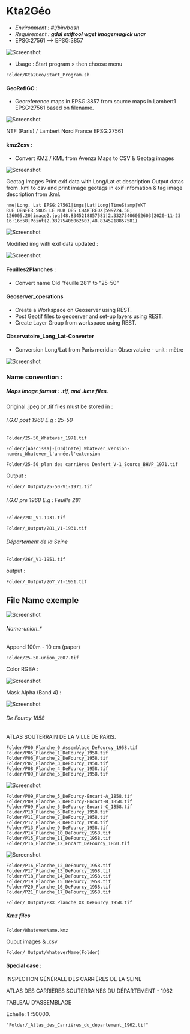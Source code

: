 # Kta2Géo

* *Environment : #!/bin/bash*
* *Requirement : **gdal exiftool wget imagemagick unar***
* EPSG:27561 --> EPSG:3857

![Screenshot](img/Invit.jpg)

* Usage : Start program > then choose menu

```
Folder/Kta2Geo/Start_Program.sh
```

#### GeoRefIGC :

* Georeference maps in EPSG:3857 from source maps in Lambert1 EPSG:27561 based on filename.

![Screenshot](img/ConvertTo27561.jpg)

NTF (Paris) / Lambert Nord France  EPSG:27561

#### kmz2csv :

* Convert KMZ / KML from Avenza Maps to CSV & Geotag images

![Screenshot](img/GeoTagImages.jpg)

Geotag Images
Print exif data with Long/Lat et description
Output datas from .kml to csv and print image geotags in exif infomation & tag image description from .kml. 
```
nme|Long, Lat EPSG:27561|imgs|Lat|Long|TimeStamp|WKT
RUE DENFER SOUS LE MUR DES CHARTREUX|599724.58, 126005.20|image2.jpg|48.8345218857581|2.33275406062603|2020-11-23 16:16:58|Point(2.33275406062603,48.8345218857581)
```

![Screenshot](img/convertKmz.png)

Modified img with exif data updated :

![Screenshot](img/LongLatImg.jpg)

#### Feuilles2Planches :

* Convert name Old "feuille 281" to "25-50"

#### Geoserver_operations

* Create a Workspace on Geoserver using REST.
* Post Geotif files to geoserver and set-up layers using REST.
* Create Layer Group from workspace using REST.

#### Observatoire_Long_Lat-Converter

* Conversion Long/Lat from Paris meridian Observatoire - unit : mètre

![Screenshot](img/ObsConverter.jpg)

### Name convention :

##### Maps image format : .tif, and .kmz files.

Original .jpeg or .tif files must be stored in :

###### I.G.C post 1968 E.g : 25-50

```
Folder/25-50_Whatever_1971.tif
```

```
Folder/[Abscissa]-[Ordinate]_Whatever_version-numéro_Whatever_l'année.l'extension
```

```
Folder/25-50_plan des carrières Denfert_V-1_Source_BHVP_1971.tif
```

Output :

```
Folder/_Output/25-50-V1-1971.tif
```

###### I.G.C pre 1968 E.g : Feuille 281

```
Folder/281_V1-1931.tif
```

```
Folder/_Output/281_V1-1931.tif
```

###### Département de la Seine

```
Folder/26Y_V1-1951.tif
```

output :

```
Folder/_Output/26Y_V1-1951.tif
```
## File Name exemple

![Screenshot](img/Files.jpg)

###### Name-union_* 
Append 100m - 10 cm (paper) 
```
Folder/25-50-union_2007.tif
```
Color RGBA :

![Screenshot](img/_Color-union.jpg)

Mask Alpha (Band 4)  :

![Screenshot](img/_Mask-union.jpg)

###### De Fourcy 1858

ATLAS SOUTERRAIN DE LA VILLE DE PARIS.

```
Folder/P00_Planche_0_Assemblage_DeFourcy_1958.tif
Folder/P05_Planche_1_DeFourcy_1958.tif
Folder/P06_Planche_2_DeFourcy_1958.tif
Folder/P07_Planche_3_DeFourcy_1958.tif
Folder/P08_Planche_4_DeFourcy_1958.tif
Folder/P09_Planche_5_DeFourcy_1958.tif
```

![Screenshot](img/Encarts_Planche_5.jpg)

```
Folder/P09_Planche_5_DeFourcy-Encart-A_1858.tif
Folder/P09_Planche_5_DeFourcy-Encart-B_1858.tif
Folder/P09_Planche_5_DeFourcy-Encart-C_1858.tif
Folder/P10_Planche_6_DeFourcy_1958.tif
Folder/P11_Planche_7_DeFourcy_1958.tif
Folder/P12_Planche_8_DeFourcy_1958.tif
Folder/P13_Planche_9_DeFourcy_1958.tif
Folder/P14_Planche_10_DeFourcy_1958.tif
Folder/P15_Planche_11_DeFourcy_1958.tif
Folder/P16_Planche_12_Encart_DeFourcy_1860.tif
```

![Screenshot](img/Encarts_Planche_16.jpg)

```
Folder/P16_Planche_12_DeFourcy_1958.tif
Folder/P17_Planche_13_DeFourcy_1958.tif
Folder/P18_Planche_14_DeFourcy_1958.tif
Folder/P19_Planche_15_DeFourcy_1958.tif
Folder/P20_Planche_16_DeFourcy_1958.tif
Folder/P21_Planche_17_DeFourcy_1958.tif
```

```
Folder/_Output/PXX_Planche_XX_DeFourcy_1958.tif
```

##### Kmz files

```
Folder/WhateverName.kmz
```

Ouput images & .csv

```
Folder/_Output/WhateverName(Folder)
```

#### Special case :

INSPECTION GÉNÉRALE DES CARRIÈRES DE LA SEINE

ATLAS DES CARRIÈRES SOUTERRAINES DU DÉPARTEMENT - 1962

TABLEAU D'ASSEMBLAGE

Echelle: 1 :50000.

```
"Folder/_Atlas_des_Carrières_du_département_1962.tif"
```
